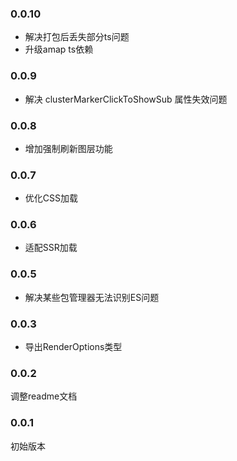 ### 0.0.10
* 解决打包后丢失部分ts问题
* 升级amap ts依赖

### 0.0.9
* 解决 clusterMarkerClickToShowSub 属性失效问题

### 0.0.8
* 增加强制刷新图层功能

### 0.0.7
* 优化CSS加载

### 0.0.6
* 适配SSR加载

### 0.0.5
* 解决某些包管理器无法识别ES问题

### 0.0.3
* 导出RenderOptions类型

### 0.0.2
调整readme文档

### 0.0.1
初始版本
